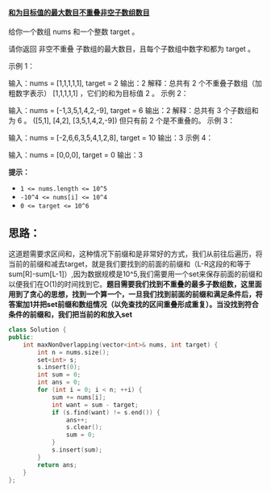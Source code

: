 #### [和为目标值的最大数目不重叠非空子数组数目](https://leetcode-cn.com/problems/maximum-number-of-non-overlapping-subarrays-with-sum-equals-target/)

给你一个数组 nums 和一个整数 target 。

请你返回 非空不重叠 子数组的最大数目，且每个子数组中数字和都为 target 。

 示例 1：

输入：nums = [1,1,1,1,1], target = 2
输出：2
解释：总共有 2 个不重叠子数组（加粗数字表示） [1,1,1,1,1] ，它们的和为目标值 2 。
示例 2：

输入：nums = [-1,3,5,1,4,2,-9], target = 6
输出：2
解释：总共有 3 个子数组和为 6 。
([5,1], [4,2], [3,5,1,4,2,-9]) 但只有前 2 个是不重叠的。
示例 3：

输入：nums = [-2,6,6,3,5,4,1,2,8], target = 10
输出：3
示例 4：

输入：nums = [0,0,0], target = 0
输出：3

**提示：**

- `1 <= nums.length <= 10^5`
- `-10^4 <= nums[i] <= 10^4`
- `0 <= target <= 10^6`

## 思路：

这道题需要求区间和，这种情况下前缀和是非常好的方式，我们从前往后遍历，将当前的前缀和减去target，就是我们要找到的前面的前缀和（L-R这段的和等于sum[R]-sum[L-1]）,因为数据规模是10^5,我们需要用一个set来保存前面的前缀和以便我们在O(1)的时间找到它。**题目需要我们找到不重叠的最多子数组数，这里面用到了贪心的思想，找到一个算一个，一旦我们找到前面的前缀和满足条件后，将答案加1并把set前缀和数组情况（以免查找的区间重叠形成重复）。当没找到符合条件的前缀和，我们把当前的和放入set**

```c++
class Solution {
public:
    int maxNonOverlapping(vector<int>& nums, int target) {
        int n = nums.size();
        set<int> s;
        s.insert(0);
        int sum = 0;
        int ans = 0;
        for (int i = 0; i < n; ++i) {
            sum += nums[i];
            int want = sum - target;
            if (s.find(want) != s.end()) {
                ans++;
                s.clear();
                sum = 0;
            }
            s.insert(sum);
        }
        return ans;
    }
};
```

